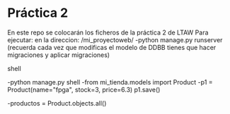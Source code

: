 # Práctica 2

En este repo se colocarán los ficheros de la práctica 2 de LTAW
Para ejecutar:
en la direccion: /mi_proyectoweb/
-python manage.py  runserver
(recuerda cada vez que modificas el modelo de DDBB tienes que hacer migraciones y aplicar migraciones)

shell

-python manage.py shell
-from mi_tienda.models import Product
-p1 = Product(name="fpga", stock=3, price=6.3)
p1.save()

-productos = Product.objects.all()
